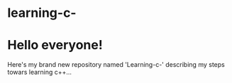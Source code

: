 # learning-c-

<!DOCTYPE html>

<html>
  <head>
  
  </head>


  <body>
  <h1>Hello everyone!</h1>

  <p>Here's my brand new repository named 'Learning-c-' describing my steps towars learning c++...</p>
  </body>
</html>
